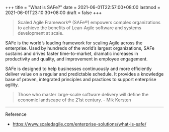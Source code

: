 +++
title = "What is SAFe?"
date = 2021-06-01T22:57:00+08:00
lastmod = 2021-06-01T23:10:30+08:00
draft = false
+++

> Scaled Agile Framework® (SAFe®) empowers complex organizations to achieve the
> benefits of Lean-Agile software and systems development at scale.

SAFe is the world’s leading framework for scaling Agile across the
enterprise. Used by hundreds of the world’s largest organizations, SAFe sustains
and drives faster time-to-market, dramatic increases in productivity and
quality, and improvement in employee engagement.

SAFe is designed to help businesses continuously and more efficiently deliver
value on a regular and predictable schedule. It provides a knowledge base of
proven, integrated principles and practices to support enterprise agility.

> Those who master large-scale software delivery will define the economic
> landscape of the 21st century. - Mik Kersten

---
Reference

-   <https://www.scaledagile.com/enterprise-solutions/what-is-safe/>
